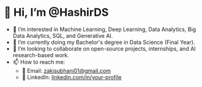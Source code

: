 # 👋 Hi, I’m @HashirDS

- 👀 I’m interested in Machine Learning, Deep Learning, Data Analytics, Big Data Analytics, SQL, and Generative AI.
- 🌱 I’m currently doing my Bachelor's degree in Data Science (Final Year).
- 💞️ I’m looking to collaborate on open-source projects, internships, and AI research-based work.
- 📫 How to reach me:
  - 📧 Email: zakisubhani01@gmail.com  
  - 🔗 LinkedIn: [linkedin.com/in/your-profile](inkedin.com/in/ashir-mehfooz-a7625231b/)

<!---
HashirDS/HashirDS is a ✨ special ✨ repository because its `README.md` (this file) appears on your GitHub profile.
You can click the Preview link to take a look at your changes.
--->
